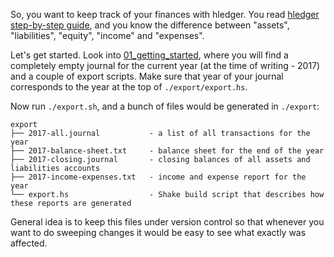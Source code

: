 So, you want to keep track of your finances with hledger. You read [hledger step-by-step guide](http://hledger.org/step-by-step.html#useful-accounting-concepts), and you
know the difference between "assets", "liabilities", "equity", "income" and "expenses".

Let's get started. Look into [01_getting_started](../tree/master/01_getting_started), where you will find a completely empty journal for the current year (at the time of writing - 2017) and a couple of export scripts.
Make sure that year of your journal corresponds to the year at the top of  `./export/export.hs`.

Now run `./export.sh`, and a bunch of files would be generated in `./export`:
```
export
├── 2017-all.journal           - a list of all transactions for the year
├── 2017-balance-sheet.txt     - balance sheet for the end of the year
├── 2017-closing.journal       - closing balances of all assets and liabilities accounts
├── 2017-income-expenses.txt   - income and expense report for the year
└── export.hs                  - Shake build script that describes how these reports are generated
```

General idea is to keep this files under version control so that whenever you want to do sweeping changes it would be easy to see what exactly was affected.